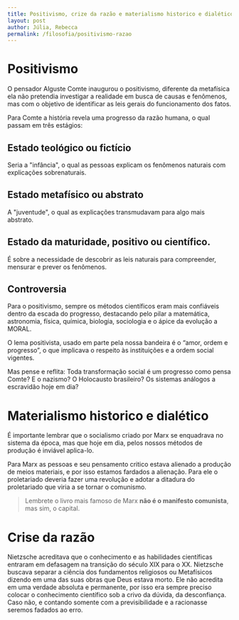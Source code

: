 ```yaml
---
title: Positivismo, crize da razão e materialismo historico e dialético
layout: post
author: Júlia, Rebecca
permalink: /filosofia/positivismo-razao
---
```


# Positivismo
O pensador Alguste Comte inaugurou o positivismo, diferente da metafísica ela não pretendia investigar a realidade em busca de causas e fenômenos, mas com o objetivo de identificar as leis gerais do funcionamento dos fatos. 

Para Comte a história revela uma progresso da razão humana, o qual passam em três estágios: 

## Estado teológico ou fictício
Seria a "infância", o qual as pessoas explicam os fenômenos naturais com explicações sobrenaturais. 

## Estado metafísico ou abstrato
A "juventude", o qual as explicações transmudavam para algo mais abstrato. 

## Estado da maturidade, positivo ou científico. 
É sobre a necessidade de descobrir as leis naturais para compreender, mensurar e prever os fenômenos.

## Controversia
Para o positivismo, sempre os métodos científicos eram mais confiáveis dentro da escada do progresso, destacando pelo pilar a matemática, astronomia, física, química, biologia, sociologia e o ápice da evolução a MORAL. 

O lema positivista, usado em parte pela nossa bandeira é o “amor, ordem e progresso”, o que implicava o respeito às instituições e a ordem social vigentes. 

Mas pense e reflita: 
Toda transformação social é um progresso como pensa Comte? 
E o nazismo? O Holocausto brasileiro? Os sistemas análogos a escravidão hoje em dia?


# Materialismo historico e dialético
É importante lembrar que o socialismo criado por Marx se enquadrava no sistema da época, mas que hoje em dia, pelos nossos métodos de produção é inviável aplica-lo. 

Para Marx as pessoas e seu pensamento critico estava alienado a produção de meios materiais, e por isso estamos fardados a alienação. Para ele o proletariado deveria fazer uma revolução e adotar a ditadura do proletariado que viria a se tornar o comunismo.

> Lembrete o livro mais famoso de Marx **não é o manifesto comunista**, mas sim, o capital.

# Crise da razão
Nietzsche acreditava que o conhecimento e as habilidades científicas entraram em defasagem na transição do século XIX para o XX. Nietzsche buscava separar a ciência dos fundamentos religiosos ou
Metafísicos dizendo em uma das suas obras que Deus estava morto. Ele não acredita em uma verdade absoluta e permanente, por isso era sempre preciso colocar o conhecimento científico sob a crivo da dúvida, da desconfiança. Caso não, e contando somente com a previsibilidade e a racionasse seremos fadados ao erro.
